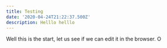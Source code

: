 ```yaml
---
title: Testing
date: '2020-04-24T21:22:37.500Z'
description: Helllo helllo
---
```

Well this is the start, let us see if we can edit it in the browser. O